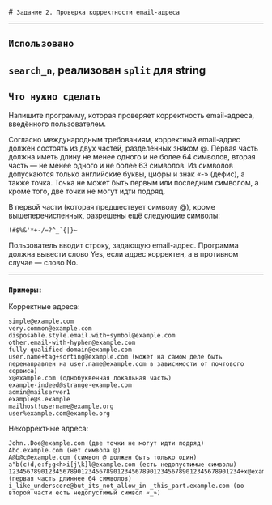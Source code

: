 #` Задание 2. Проверка корректности email-адреса`

---
## `Использовано`

`search_n`, реализован `split` для string
---
## `Что нужно сделать`
Напишите программу, которая проверяет корректность email-адреса, введённого пользователем.

Согласно международным требованиям, корректный email-адрес должен состоять из двух частей, 
разделённых знаком @. Первая часть должна иметь длину не менее одного и не более 64 символов, 
вторая часть — не менее одного и не более 63 символов. Из символов допускаются только 
английские буквы, цифры и знак «-» (дефис), а также точка. Точка не может быть первым 
или последним символом, а кроме того, две точки не могут идти подряд. 

В первой части (которая предшествует символу @), кроме вышеперечисленных, разрешены ещё следующие символы:

```text
!#$%&'*+-/=?^_`{|}~
```

Пользователь вводит строку, задающую email-адрес. 
Программа должна вывести слово Yes, если адрес корректен, а в противном случае — слово No.

---
### `Примеры:`

Корректные адреса:

```text
simple@example.com 
very.common@example.com 
disposable.style.email.with+symbol@example.com 
other.email-with-hyphen@example.com 
fully-qualified-domain@example.com 
user.name+tag+sorting@example.com (может на самом деле быть перенаправлен на user.name@example.com в зависимости от почтового сервиса) 
x@example.com (однобуквенная локальная часть) 
example-indeed@strange-example.com 
admin@mailserver1 
example@s.example 
mailhost!username@example.org 
user%example.com@example.org
```

Некорректные адреса: 

```text
John..Doe@example.com (две точки не могут идти подряд) 
Abc.example.com (нет символа @) 
A@b@c@example.com (символ @ должен быть только один) 
a"b(c)d,e:f;g<h>i[j\k]l@example.com (есть недопустимые символы) 
1234567890123456789012345678901234567890123456789012345678901234+x@example.com (первая часть длиннее 64 символов) 
i_like_underscore@but_its_not_allow_in _this_part.example.com (во второй части есть недопустимый символ «_»)
```